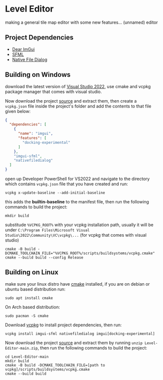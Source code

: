 # Level Editor

making a general tile map editor with some new features... (unnamed) editor

## Project Dependencies
- [Dear ImGui](https://github.com/ocornut/imgui)
- [SFML](https://github.com/SFML/SFML)
- [Native File Dialog](https://github.com/mlabbe/nativefiledialog)

## Building on Windows

download the latest version of [Visual Studio 2022](https://visualstudio.microsoft.com/downloads/), use cmake and vcpkg package manager that comes with visual studio.

Now download the project [source](https://github.com/madnesly/LevelEditor/archive/refs/heads/main.zip) and extract them, then create a `vcpkg.json` file inside the project's folder and add the contents to that file given below:

```json
{
  "dependencies": [
    {
      "name": "imgui",
      "features": [
        "docking-experimental"
      ]
    },
    "imgui-sfml",
    "nativefiledialog"
  ]
}
```

open up Developer PowerShell for VS2022 and navigate to the directory which contains ``vcpkg.json`` file that you have created and run:

```shell
vcpkg x-update-baseline --add-initial-baseline
```
this adds the **builtin-baseline** to the manifest file, then run the following commands to build the project:

```shell
mkdir build
```

substitude ``%VCPKG_ROOT%`` with your vcpkg installation path, usually it will be under ``C:\Program Files\Microsoft Visual Studio\2022\Community\VC\vcpkg\...`` (for vcpkg that comes with visual studio)

```shell
cmake -B build -DCMAKE_TOOLCHAIN_FILE="%VCPKG_ROOT%/scripts/buildsystems/vcpkg.cmake"
cmake --build build --config Release
```

## Building on Linux 

make sure your linux distro have [cmake](https://cmake.org/) installed, if you are on debian or ubuntu based distribution run:

```shell
sudo apt install cmake
```

On Arch based distribution:

```shell
sudo pacman -S cmake
```

Download [vcpkg](https://vcpkg.io/en/getting-started) to install project dependencies, then run:

```shell
vcpkg install imgui-sfml nativefiledialog imgui[docking-experimental]
```

Now download the project [source](https://github.com/madnesly/LevelEditor/archive/refs/heads/main.zip) and extract them by running ```unzip Level-Editor-main.zip```, then run the following commands to build the project:

```shell
cd Level-Editor-main
mkdir build
cmake -B build -DCMAKE_TOOLCHAIN_FILE=[path to vcpkg]/scripts/buildsystems/vcpkg.cmake 
cmake --build build
```
